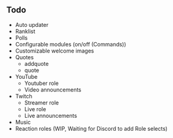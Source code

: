 ## Todo

-   Auto updater
-   Ranklist
-   Polls
-   Configurable modules (on/off (Commands))
-   Customizable welcome images
-   Quotes
    -   addquote
    -   quote
-   YouTube
    -   Youtuber role
    -   Video announcements
-   Twitch
    -   Streamer role
    -   Live role
    -   Live announcements
-   Music
-   Reaction roles (WIP, Waiting for Discord to add Role selects)
